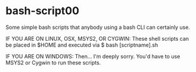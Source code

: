 # bash-script00
Some simple bash scripts that anybody using a bash CLI can certainly use.

IF YOU ARE ON LINUX, OSX, MSYS2, OR CYGWIN:
These shell scripts can be placed in $HOME and executed via
$ bash [scriptname].sh

IF YOU ARE ON WINDOWS:
Then... I'm deeply sorry. You'd have to use MSYS2 or Cygwin to run these scripts.
